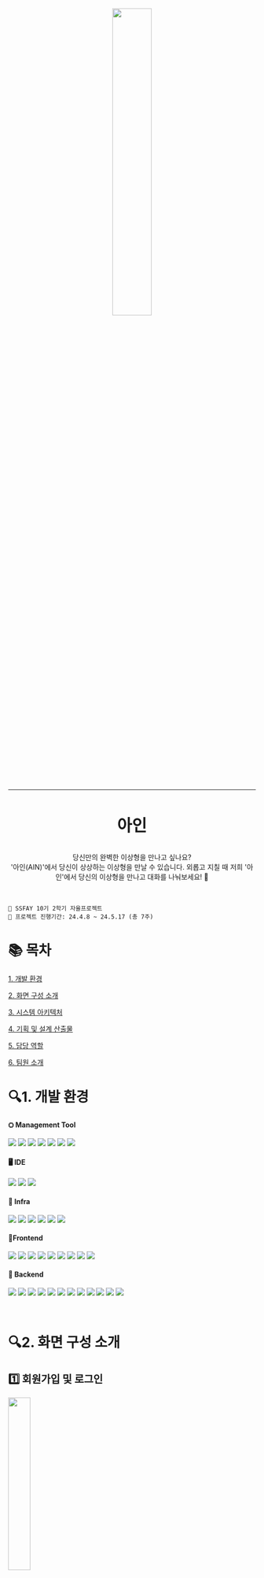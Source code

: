 # <div align="center"><img align="center" src="https://github.com/ykim-yeji/ain/assets/68416691/686c70d6-74de-4cef-8208-a66f6a05b908" width=40% height=40%><hr><h3 align="center">아인</h3></div>

<div>
<p align="center">
당신만의 완벽한 이상형을 만나고 싶나요?<br>
'아인(AIN)'에서 당신이 상상하는 이상형을 만날 수 있습니다. 외롭고 지칠 때 저희 '아인'에서 당신의 이상형을 만나고 대화를 나눠보세요! 💞
</p></div><br>

<p>

```
📢 SSFAY 10기 2학기 자율프로젝트
📢 프로젝트 진행기간: 24.4.8 ~ 24.5.17 (총 7주)
```

# 📚 목차

[1. 개발 환경](#개발-환경)

[2. 화면 구성 소개](#화면-구성-소개)

[3. 시스템 아키텍처](#시스템-아키텍처)

[4. 기획 및 설계 산출물](#기획-및-설계-산출물)

[5. 담당 역할](#담당-역할)

[6. 팀원 소개](#팀원-소개)

</p>

<p>

# 🔍1. 개발 환경

<h4>⛭ Management Tool</h4>
<p align="left">
<img src="https://img.shields.io/badge/JIRA-0052CC?style=for-the-badge&logo=JIRA&logoColor=white">
<img src="https://img.shields.io/badge/gitlab-FC6D26?style=for-the-badge&logo=gitlab&logoColor=white">
<img src="https://img.shields.io/badge/mattermost-0058CC?style=for-the-badge&logo=mattermost&logoColor=white">
<img src="https://img.shields.io/badge/notion-000000?style=for-the-badge&logo=notion&logoColor=white">
<img src="https://img.shields.io/badge/figma-F24E1E?style=for-the-badge&logo=figma&logoColor=white">
<img src="https://img.shields.io/badge/postman-FF6C37?style=for-the-badge&logo=postman&logoColor=white">
<img src="https://img.shields.io/badge/GIT-F05032?style=for-the-badge&logo=git&logoColor=white">
</p>

<h4>🖥️ IDE</h4>
<p align="left">
<img src="https://img.shields.io/badge/INTELLIJ-000000?style=for-the-badge&logo=intellijidea&logoColor=white"/>
<img src="https://img.shields.io/badge/VISUAL STUDIO CODE-007ACC?style=for-the-badge&logo=VISUAL STUDIO CODE&logoColor=white"/>
<img src="https://img.shields.io/badge/PYCHARM-000000?style=for-the-badge&logo=pycharm&logoColor=white"/>
</p>

<h4>🚦 Infra</h4>
<p align="left">
<img src="https://img.shields.io/badge/AMAZON EC2-232F3E?style=for-the-badge&logo=amazonec2&logoColor=white"/>
<img src="https://img.shields.io/badge/AMAZON S3-569A31?style=for-the-badge&logo=amazons3&logoColor=white"/>
<img src="https://img.shields.io/badge/NGINX-009639?style=for-the-badge&logo=nginx&logoColor=white"/>
<img src="https://img.shields.io/badge/DOCKER-2496ED?style=for-the-badge&logo=docker&logoColor=white"/>
<img src="https://img.shields.io/badge/UBUNTU-E95420?style=for-the-badge&logo=ubuntu&logoColor=white"/>
<img src="https://img.shields.io/badge/JENKINS-D24939?style=for-the-badge&logo=jenkins&logoColor=white"/>
</p>

<h4>📱Frontend</h4>
<p align="left">
<img src="https://img.shields.io/badge/HTML5-E34F26?style=for-the-badge&logo=html5&logoColor=white"/>
<img src="https://img.shields.io/badge/CSS3-1572B6?style=for-the-badge&logo=css3&logoColor=white"/>
<img src="https://img.shields.io/badge/NEXT.JS-000000?style=for-the-badge&logo=NEXT.JS&logoColor=white"/>
<img src="https://img.shields.io/badge/REACT-61DAFB?style=for-the-badge&logo=REACT&logoColor=white"/>
<img src="https://img.shields.io/badge/TYPE SCRIPT-3178C6?style=for-the-badge&logo=TYPESCRIPT&logoColor=white"/>
<img src="https://img.shields.io/badge/SCSS-CC6699?style=for-the-badge&logo=SCSS&logoColor=white"/>
<img src="https://img.shields.io/badge/TAIL WIND CSS-06B6D4?style=for-the-badge&logo=TAILWINDCSS&logoColor=white"/>
<img src="https://img.shields.io/badge/styled components-DB7093?style=for-the-badge&logo=styled components&logoColor=white"/>
<img src="https://img.shields.io/badge/Zustand-670000?style=for-the-badge&logo=Zustand&logoColor=white"/>
</p>

<h4>💾 Backend</h4>
<p align="left">
<img src="https://img.shields.io/badge/java-007396?style=for-the-badge&logo=java&logoColor=white">
<img src="https://img.shields.io/badge/SPRING BOOT-6DB33F?style=for-the-badge&logo=springboot&logoColor=white"/>
<img src="https://img.shields.io/badge/SPRING SECURITY-6DB33F?style=for-the-badge&logo=springsecurity&logoColor=white"/>
<img src="https://img.shields.io/badge/OAUTH2-40AEF0?style=for-the-badge&logo=oauth2&logoColor=white"/>
<img src="https://img.shields.io/badge/JSON WEB TOKENS-000000?style=for-the-badge&logo=JSON WEB TOKENS&logoColor=white"/>
<img src="https://img.shields.io/badge/MYSQL-4479A1?style=for-the-badge&logo=mysql&logoColor=white"/>
<img src="https://img.shields.io/badge/REDIS-DC382D?style=for-the-badge&logo=redis&logoColor=white"/>
<img src="https://img.shields.io/badge/PYTHON-3776AB?style=for-the-badge&logo=python&logoColor=white"/>
<img src="https://img.shields.io/badge/FAST API-009688?style=for-the-badge&logo=FASTAPI&logoColor=white"/>
<img src="https://img.shields.io/badge/DallE 3-412991?style=for-the-badge&logo=openai&logoColor=white"/>
<img src="https://img.shields.io/badge/ChatGPT 4o-412991?style=for-the-badge&logo=openai&logoColor=white"/>
<img src="https://img.shields.io/badge/ChatGPT Assistants API-412991?style=for-the-badge&logo=openai&logoColor=white"/>
</p><br>

<p>

# 🔍2. 화면 구성 소개

## 1️⃣ 회원가입 및 로그인
<img src="https://github.com/ykim-yeji/ain/assets/68416691/216bf97e-8577-4763-aadf-42fd9dd337f1" width=30% height=30%/>
<p>저희 아인 서비스는 카카오 소셜 로그인으로 로그인이 가능합니다. 이상형 만들기 기능은 로그인을 하지 않아도 이용할 수 있습니다. 그외 나머지 기능은 로그인을 진행한 후에 사용할 수 있습니다.</p>

## 2️⃣ 이상형 만들기
<img src="https://github.com/ykim-yeji/ain/assets/68416691/50f02c58-8143-4bc4-8682-d1afd6013cde" width=30% height=30%/>
<p>사용자가 원하는 이상형을 텍스트 기반으로 구현할 수 있습니다. 각각의 문항에 대해 원하는 이상형 조건을 입력하고 '만나러 가기' 버튼을 클릭하면 나만의 이상형을 만날 수 있습니다. 생성된 이상형을 저장하면 해당 이상형과 채팅, 사진 찍기 등 다양한 활동을 진행할 수 있습니다.</p>

## 3️⃣ 채팅하기
<img src="https://github.com/ykim-yeji/ain/assets/68416691/a5c7c0ce-aa19-4c07-b6da-7f827b8633f0" width=30% height=30%/>
<p>이상형을 생성할 때 이상형에게 무작위로 MBTI가 부여됩니다. 부여된 MBTI를 기반으로 성격을 형성한 이상형과 채팅을 통해 소통할 수 있습니다.</p>

## 4️⃣ 사진 찍기
<img src="https://github.com/ykim-yeji/ain/assets/68416691/22236abf-f9e6-415f-8f72-133e3dfecd3f" width=30% height=30%/>
<p>이상형과 함께 사진을 찍고 저장할 수 있습니다.</p>

## 5️⃣ 설정
### 5-1. 사용자 닉네임 수정
<img src="https://github.com/ykim-yeji/ain/assets/68416691/7639de65-7da3-47bc-869e-c00d39bed9d7" width=30% height=30%/>
<p>헤더에서 사용자의 닉네임을 수정할 수 있습니다. 사용자의 닉네임을 수정하면 수정한 닉네임으로 이상형이 불러줍니다.</p>

### 5-2. 이상형 별명 수정
<img src="https://github.com/ykim-yeji/ain/assets/68416691/9bae5050-abc5-4ee6-8456-05dd53167749" width=30% height=30%/>
<p>이상형 상세보기 페이지에서 이상형의 별명을 수정할 수 있습니다. 이상형 별명을 수정하면 수정한 별명으로 이상형을 부를 수 있습니다.</p>

### 5-3. 이상형 채팅 내역 초기화
<img src="https://github.com/ykim-yeji/ain/assets/68416691/69346b0f-fce7-4ee4-a472-4395e2b702c8" width=30% height=30%/>
<p>이상형 채팅 페이지에서 지금까지 이상형과 채팅한 내역을 초기화할 수 있습니다.</p>

### 5-4. 이상형 삭제
<img src="https://github.com/ykim-yeji/ain/assets/68416691/86764a2e-db99-4248-8a22-cfcb2b806389" width=30% height=30%/>
<p>이상형 상세보기 페이지에서 이상형을 삭제할 수 있습니다.</p>

### 5-4. 로그아웃
<img src="https://github.com/ykim-yeji/ain/assets/68416691/b5dfdaec-b1ee-4dd9-b9ae-8a32226c1f68" width=30% height=30%/>
<p>헤더에서 로그아웃을 진행할 수 있습니다.</p>


<p>

# 🔍3. 시스템 아키텍처
<img src="https://github.com/ykim-yeji/ain/assets/68416691/42536461-6162-4ae5-b49d-e2ead3ff5878" width=60% height=60%/>

</p>

<p>

# 🔍4. 기획 설계 및 산출물

## 📝 요구사항 명세서
<img src="https://github.com/ykim-yeji/ain/assets/68416691/44b1b12a-eb5f-4b96-9c42-b3d6bc8f5c60" width=60% height=60%>
<img src="https://github.com/ykim-yeji/ain/assets/68416691/ca1251f5-ddaa-4fb3-9095-736d70b027f6" width=60% height=60%>

## 📝 기능명세서
### 👨🏻‍💻프론트엔드
<img src="https://github.com/ykim-yeji/ain/assets/68416691/e1c6165f-5a73-4541-91aa-f34863fd8f64" width=60% height=60%/>
<img src="https://github.com/ykim-yeji/ain/assets/68416691/14b175b2-4e87-42f6-bab7-5c1ec9c5deea" width=60% height=60%/>
<img src="https://github.com/ykim-yeji/ain/assets/68416691/807bc701-0d5d-40db-b0d7-aa00ee8b8a92" width=60% height=60%/>
<img src="https://github.com/ykim-yeji/ain/assets/68416691/46f3857a-0de9-43bf-bb84-9a280712a208" width=60% height=60%/>
<img src="https://github.com/ykim-yeji/ain/assets/68416691/38e449ef-11a9-4814-bcb7-656251ca447a" width=60% height=60%/>

### 👨🏻‍💻백엔드
<img src="https://github.com/ykim-yeji/ain/assets/68416691/dfb3907f-412a-4f7e-8a9b-c41e6ba7373a"/>
<img src="https://github.com/ykim-yeji/ain/assets/68416691/d8fc31ba-0b71-410f-a640-64ef50e9f605"/>
<img src="https://github.com/ykim-yeji/ain/assets/68416691/1473cf10-3505-4bfd-9903-ad6a9a5c5b23"/>

## 📝 화면 설계서
<img src="https://github.com/ykim-yeji/ain/assets/68416691/559c61eb-33d2-4792-b675-c8754116cda5" width=40% height=40%>

## 📝 ERD
<img src="https://github.com/ykim-yeji/ain/assets/68416691/4daef96d-5ac9-40d0-be71-aa8e5acdab8b" width=70% height=70%>

</p>

<p>

# 🔍5. 담당 역할
- 코드 리뷰 환경 조성을 위해 gerrit 코드 리뷰 툴 gitlab과 연동
  - 프로프로젝트에서 사용하고 있는 gitlab에서 access token을 생성하고 gitlab과 연동되어 있는 EC2 서버 내에서 gerrit 설정 파일에 토큰을 활용하여 gitlab과 gerrit을 연동하였습니다.
  - 이후 gitlab으로의 새로운 기능을 push 하려고 할 때 자동으로 gerrit에서 코드 리뷰를 진행 후 push 검증이 가능하도록 설정하였습니다.
  
- 필요한 서버 인프라 구축
  - EC2 개발 서버에서 DockerFile을 활용하여 Nginx, Jenkins, Spring Boot, Fast API, Next.js, MySQL에 대한 이미지 파일 및 도커 컨테이너를 만들어 인프라를 구축했습니다.
  - 개발 서버에서 gitlab과 Jenkins를 활용하여 CI/CD 환경을 구축하였습니다. Jenkins의 파이프라인 방식을 적용해 Next.js, Spring Boot, FastAPI 등 각 영역별로 적절한 CI/CD 프로세스를 구현하여, 원활한 개발 및 배포 환경을 마련했습니다.
  - AWS의 S3 Bucket을 활용하여 이미지 데이터를 처리하기 위한 환경을 마련하였습니다.

- 특정 이상형에 대한 상세 조회 및 이상형 닉네임 수정 관련 API 구현
  - 생성한 나만의 이상형에 대한 이름 및 닉네임, 이미지에 대해서 조회할 수 있는 API를 구현하였습니다.
  - 내가 원하는 이상형 닉네임으로 수정할 수 있도록 API를 구현하였습니다.

</p>

<p>

# 👩‍👦‍👦6. 팀원 소개
### 🖥️ 프론트엔드
| [백천주](https://github.com/chickenisamazing)                                                                                     | [정성현](https://github.com/awaySH)                                                                                   | [조서현](https://github.com/j0j00h)                                                                                    |
|------------------------------------------------------------------------------------------------------------------------|-------------------------------------------------------------------------------------------------------------------------|-----------------------------------------------------------------------------------------------------------------------|
| <img width="100" alt="Screenshot 2023-06-19 at 2 35 05 PM" src="https://avatars.githubusercontent.com/u/121774786?v=4"> | <img width="100" alt="Screenshot 2023-06-19 at 2 35 05 PM" src="https://avatars.githubusercontent.com/u/172378447?v=4"> | <img width="100" alt="Screenshot 2023-06-19 at 2 35 05 PM" src="https://avatars.githubusercontent.com/u/172246696?v=4"> |

### 💻 백엔드
| [진주성](https://github.com/vmfaldwntjd)                                                                                                                                  | [전새벽](https://github.com/toqurJeon)                                                                | [김예지](https://github.com/ykim-yeji) |
|------------------------------------------------------------------------------------------------------------------------------------------------------------------------|------------------------------------------------------------------------|------------------------------------|
| <img width="100" alt="Screenshot 2023-06-19 at 2 41 20 PM" src="https://github.com/hel-gather/hel-gather-server/assets/67910922/d9ade50f-3d51-4674-bbc2-96046980e01d"> | <img src="https://avatars.githubusercontent.com/u/170904724?v=4" alt="이미지" style="width: 100px;"> |  <img src="https://avatars.githubusercontent.com/u/68416691?v=4" alt="이미지" style="width: 100px;"> |


</p>